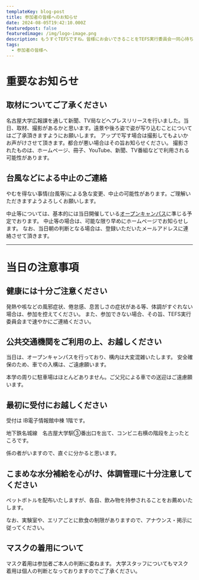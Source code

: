 ```yaml
---
templateKey: blog-post
title: 参加者の皆様へのお知らせ
date: 2024-08-05T19:42:10.000Z
featuredpost: false
featuredimage: /img/logo-image.png
description: もうすぐTEFSですね。皆様にお会いできることをTEFS実行委員会一同心待ちにしております。
tags:
  - 参加者の皆様へ
---
```


# 重要なお知らせ

## 取材についてご了承ください

名古屋大学広報課を通して新聞、TV局などへプレスリリースを行いました。当日、取材、撮影があるかと思います。遠景や後ろ姿で姿が写り込むことについてはご了承頂きますようにお願いします。
アップで写す場合は撮影してもよいかお声がけさせて頂きます。都合が悪い場合はその旨お知らせください。
撮影されたものは、ホームページ、冊子、YouTube、新聞、TV番組などで利用される可能性があります。

## 台風などによる中止のご連絡

やむを得ない事情(台風等)による急な変更、中止の可能性があります。ご理解いただきますようよろしくお願いします。

中止等については、基本的には当日開催している[オープンキャンパス](https://nuoc.adm.nagoya-u.ac.jp/2024/index.html)に準じる予定でおります。
中止等の場合は、可能な限り早めにホームページでお知らせします。
なお、当日朝の判断となる場合は、登録いただいたメールアドレスに連絡させて頂きます。

----
# 当日の注意事項

## 健康には十分ご注意ください

発熱や咳などの風邪症状、倦怠感、息苦しさの症状がある等、体調がすぐれない場合は、参加を控えてください。
また、参加できない場合、その旨、TEFS実行委員会まで速やかにご連絡ください。

## 公共交通機関をご利用の上、お越しください

当日は、オープンキャンパスを行っており、構内は大変混雑いたします。
安全確保のため、車での入構は、ご遠慮願います。

本学の周りに駐車場はほとんどありません。ご父兄による車での送迎はご遠慮願います。

## 最初に受付にお越しください

受付は IB電子情報館中棟 1階です。

地下鉄名城線　名古屋大学駅③番出口を出て、コンビニ右横の階段を上ったところです。

係の者がいますので、直ぐに分かると思います。


## こまめな水分補給を心がけ、体調管理に十分注意してください

ペットボトルを配布いたしますが、各自、飲み物を持参されることをお薦めいたします。

なお、実験室や、エリアごとに飲食の制限がありますので、アナウンス・掲示に従ってください。

## マスクの着用について

マスク着用は参加者ご本人の判断に委ねます。
大学スタッフについてもマスク着用は個人の判断となっておりますのでご了承ください。


